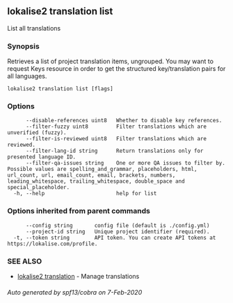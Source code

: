 ## lokalise2 translation list

List all translations

### Synopsis

Retrieves a list of project translation items, ungrouped. You may want to request Keys resource in order to get the structured key/translation pairs for all languages.

```
lokalise2 translation list [flags]
```

### Options

```
      --disable-references uint8   Whether to disable key references.
      --filter-fuzzy uint8         Filter translations which are unverified (fuzzy).
      --filter-is-reviewed uint8   Filter translations which are reviewed.
      --filter-lang-id string      Return translations only for presented language ID.
      --filter-qa-issues string    One or more QA issues to filter by. Possible values are spelling_and_grammar, placeholders, html, url_count, url, email_count, email, brackets, numbers, leading_whitespace, trailing_whitespace, double_space and special_placeholder.
  -h, --help                       help for list
```

### Options inherited from parent commands

```
      --config string       config file (default is ./config.yml)
      --project-id string   Unique project identifier (required).
  -t, --token string        API token. You can create API tokens at https://lokalise.com/profile.
```

### SEE ALSO

* [lokalise2 translation](lokalise2_translation.md)	 - Manage translations

###### Auto generated by spf13/cobra on 7-Feb-2020
